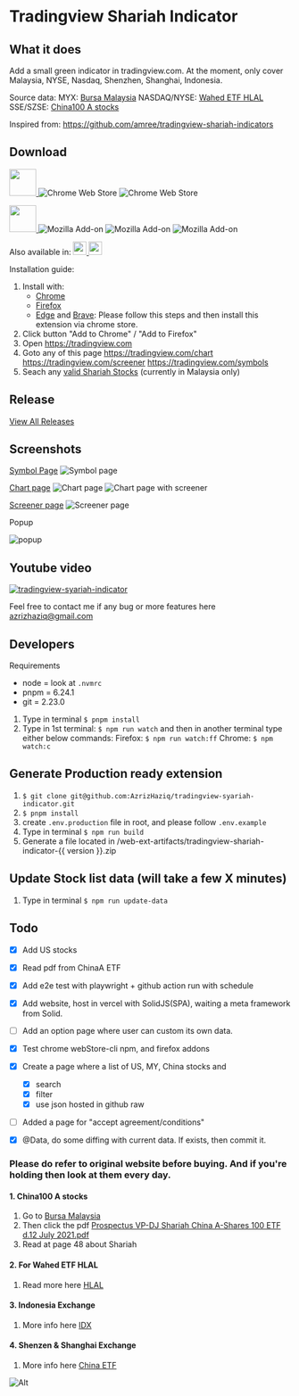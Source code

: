 # Tradingview Shariah Indicator 

## What it does
Add a small green indicator in tradingview.com. At the moment, only cover Malaysia, NYSE, Nasdaq, Shenzhen, Shanghai, Indonesia.

Source data:
MYX: [Bursa Malaysia](https://www.bursamalaysia.com/market_information/equities_prices?legend%5B%5D=%5BS%5D&sort_by=short_name&sort_dir=asc&page=1)
NASDAQ/NYSE: [Wahed ETF HLAL](https://funds.wahedinvest.com)
SSE/SZSE: [China100 A stocks](https://www.valuepartners-group.com.my/en/shariah-china/)

Inspired from: 
https://github.com/amree/tradingview-shariah-indicators


## Download
<a target="_blank" rel="noopener noreferrer"
   title="Download Tradingview Shariah indicator in Chrome now"
   href="https://chrome.google.com/webstore/detail/tradingview-shariah-indic/eogackkjbjbbmlkbakekhaanphmnpkgf?utm_source=github&utm_medium=website&utm_campaign=shariah-invest">
    <img src="https://raw.githubusercontent.com/alrra/browser-logos/master/src/chrome/chrome_128x128.png" width="48" />
</a>
![Chrome Web Store](https://img.shields.io/chrome-web-store/v/eogackkjbjbbmlkbakekhaanphmnpkgf?color=blue&label=version)
![Chrome Web Store](https://img.shields.io/chrome-web-store/users/eogackkjbjbbmlkbakekhaanphmnpkgf?color=blue)



<a target="_blank" rel="noopener noreferrer"
   title="Download Tradingview Shariah indicator in Firefox now" 
   href="https://addons.mozilla.org/en-US/firefox/addon/tradingview-shariah-indicator?utm_source=github&utm_medium=website&utm_campaign=shariah-invest">
    <img src="https://raw.githubusercontent.com/alrra/browser-logos/master/src/firefox/firefox_128x128.png" width="48" />
</a>
![Mozilla Add-on](https://img.shields.io/amo/v/tradingview-shariah-indicator?color=orange&label=version)
![Mozilla Add-on](https://img.shields.io/amo/users/tradingview-shariah-indicator?color=orange)
![Mozilla Add-on](https://img.shields.io/amo/rating/tradingview-shariah-indicator?color=orange)


Also available in: 
<a target="_blank" rel="noopener noreferrer"
   title="Download Tradingview Shariah indicator in Edge now" 
   href="https://support.microsoft.com/en-my/help/4027935/microsoft-edge-add-or-remove-browser-extensions">
    <img src="https://raw.githubusercontent.com/alrra/browser-logos/master/src/edge/edge_128x128.png" width="24" />
</a>
<a target="_blank" rel="noopener noreferrer"
   title="Download Tradingview Shariah indicator in Brave now" 
   href="https://support.brave.com/hc/en-us/articles/360017909112-How-can-I-add-extensions-to-Brave-">
    <img src="https://raw.githubusercontent.com/alrra/browser-logos/master/src/brave/brave_128x128.png" width="24" />
</a>


Installation guide:
1. Install with: 
    - [Chrome](https://chrome.google.com/webstore/detail/tradingview-shariah-indic/eogackkjbjbbmlkbakekhaanphmnpkgf)
    - [Firefox](https://addons.mozilla.org/en-US/firefox/addon/tradingview-shariah-indicator)
    - [Edge](https://support.microsoft.com/en-my/help/4027935/microsoft-edge-add-or-remove-browser-extensions) and [Brave](https://support.brave.com/hc/en-us/articles/360017909112-How-can-I-add-extensions-to-Brave-): Please follow this steps and then install this extension via chrome store.
2. Click button "Add to Chrome" / "Add to Firefox"
3. Open https://tradingview.com
4. Goto any of this page https://tradingview.com/chart https://tradingview.com/screener https://tradingview.com/symbols
5. Seach any [valid Shariah Stocks](https://github.com/AzrizHaziq/tradingview-syariah-indicator/blob/master/contents/MYX.txt) (currently in Malaysia only)


## Release 
[View All Releases](https://github.com/AzrizHaziq/tradingview-syariah-indicator/releases) 


## Screenshots
[Symbol Page](https://www.tradingview.com/symbols/MYX-TOPGLOV/)
![Symbol page](/assets/ori_chrome/symbol_page.png)

[Chart page](https://www.tradingview.com/chart/)
![Chart page](/assets/ori_chrome/chart_page.png)
![Chart page with screener](/assets/ori_chrome/chart_page_with_screener.png)

[Screener page](https://www.tradingview.com/screener/)
![Screener page](/assets/ori_chrome/screener_page_on.png)

Popup

![popup](/assets/ori_chrome/popup.jpg)


## Youtube video
[![tradingview-syariah-indicator](https://img.youtube.com/vi/4U8mu_5UfUQ/0.jpg)](https://www.youtube.com/watch?v=4U8mu_5UfUQ)

Feel free to contact me if any bug or more features here  
[azrizhaziq@gmail.com](mailto:azrizhaziq@gmail.com)


## Developers
Requirements
- node = look at `.nvmrc`
- pnpm = 6.24.1
- git = 2.23.0

1. Type in terminal `$ pnpm install`
2. Type in 1st terminal: `$ npm run watch`
   and then in another terminal type either below commands:
   Firefox: `$ npm run watch:ff` 
   Chrome: `$ npm watch:c`
   
   
## Generate Production ready extension
1. `$ git clone git@github.com:AzrizHaziq/tradingview-syariah-indicator.git`
2. `$ pnpm install`
3. create `.env.production` file in root, and please follow `.env.example`
4. Type in terminal `$ npm run build`
5. Generate a file located in /web-ext-artifacts/tradingview-shariah-indicator-{{ version }}.zip


## Update Stock list data (will take a few X minutes)
1. Type in terminal `$ npm run update-data`
    

## Todo
- [X] Add US stocks
- [X] Read pdf from ChinaA ETF
- [X] Add e2e test with playwright + github action run with schedule
- [X] Add website, host in vercel with SolidJS(SPA), waiting a meta framework from Solid.
- [ ] Add an option page where user can custom its own data.
- [X] Test chrome webStore-cli npm, and firefox addons
- [X] Create a page where a list of US, MY, China stocks and 
    - [X] search
    - [X] filter
    - [X] use json hosted in github raw
- [ ] Added a page for "accept agreement/conditions"
- [X] @Data, do some diffing with current data. If exists, then commit it.


### Please do refer to original website before buying. And if you're holding then look at them every day.
#### 1. China100 A stocks
1. Go to [Bursa Malaysia](https://www.bursamalaysia.com/bm/market_information/announcements/company_announcement/announcement_details?ann_id=3174424) 
2. Then click the pdf [Prospectus VP-DJ Shariah China A-Shares 100 ETF d.12 July 2021.pdf](https://disclosure.bursamalaysia.com/FileAccess/apbursaweb/download?id=209757&name=EA_DS_ATTACHMENTS)
3. Read at page 48 about Shariah


#### 2. For Wahed ETF HLAL
1. Read more here [HLAL](https://funds.wahedinvest.com/)


#### 3. Indonesia Exchange
1. More info here [IDX](https://idx.co.id/idx-syariah/indeks-saham-syariah)


#### 4. Shenzen & Shanghai Exchange
1. More info here [China ETF](https://www.valuepartners-group.com.my/en/shariah-china/)


![Alt](https://repobeats.axiom.co/api/embed/6b9d87cc3438de7959bbdf70582279fa2397012d.svg "Repobeats analytics image")

